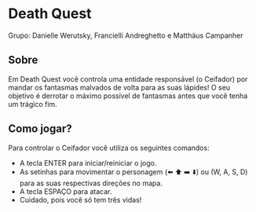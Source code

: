 # Death Quest
Grupo: Danielle Werutsky, Francielli Andreghetto e Matthäus Campanher
## Sobre
Em Death Quest você controla uma entidade responsável (o Ceifador) por mandar os fantasmas malvados de volta para as suas lápides! O seu objetivo é derrotar o máximo possível de fantasmas antes que você tenha um trágico fim.
## Como jogar?
Para controlar o Ceifador você utiliza os seguintes comandos:
- A tecla ENTER para iniciar/reiniciar o jogo.
- As setinhas para movimentar o personagem (⬅️ ⬆️ ➡️ ⬇️) ou (W, A, S, D) para as suas respectivas direções no mapa.
- A tecla ESPAÇO para atacar.
- Cuidado, pois você só tem três vidas!
